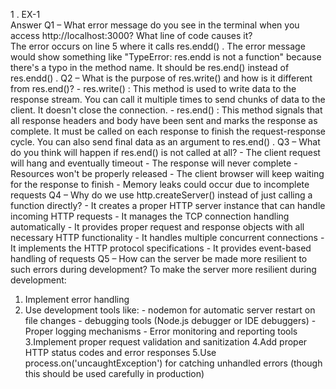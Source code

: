 1 . EX-1  
Answer 
Q1 – What error message do you see in the terminal when you access http://localhost:3000? 
What line of code causes it?  
The error occurs on line 5 where it calls res.endd() . The error message would show something 
like "TypeError: res.endd is not a function" because there's a typo in the method name. It should 
be res.end() instead of res.endd() . 
Q2 – What is the purpose of res.write() and how is it different from res.end()?  - res.write() : This method is used to write data to the response stream. You can call it multiple 
times to send chunks of data to the client. It doesn't close the connection. - res.end() : This method signals that all response headers and body have been sent and marks the 
response as complete. It must be called on each response to finish the request-response cycle. 
You can also send final data as an argument to res.end() . 
Q3 – What do you think will happen if res.end() is not called at all?  - The client request will hang and eventually timeout - The response will never complete - Resources won't be properly released - The client browser will keep waiting for the response to finish - Memory leaks could occur due to incomplete requests 
Q4 – Why do we use http.createServer() instead of just calling a function directly?  - It creates a proper HTTP server instance that can handle incoming HTTP requests - It manages the TCP connection handling automatically - It provides proper request and response objects with all necessary HTTP functionality - It handles multiple concurrent connections - It implements the HTTP protocol specifications - It provides event-based handling of requests 
Q5 – How can the server be made more resilient to such errors during development? 
To make the server more resilient during development: 
1. Implement error handling 
2. Use development tools like: - nodemon for automatic server restart on file changes - debugging tools (Node.js debugger or IDE debuggers) - Proper logging mechanisms - Error monitoring and reporting tools 
3.Implement proper request validation and sanitization 
4.Add proper HTTP status codes and error responses 
5.Use process.on('uncaughtException') for catching unhandled errors (though this should be 
used carefully in production)
